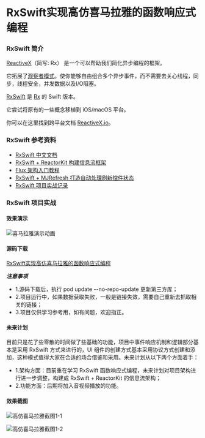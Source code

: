 # RxSwift实现高仿喜马拉雅的函数响应式编程


### RxSwift 简介

[ReactiveX](http://reactivex.io/)（简写: Rx） 是一个可以帮助我们简化异步编程的框架。

它拓展了[观察者模式](https://zh.wikipedia.org/wiki/%E8%A7%82%E5%AF%9F%E8%80%85%E6%A8%A1%E5%BC%8F)。使你能够自由组合多个异步事件，而不需要去关心线程，同步，线程安全，并发数据以及I/O阻塞。

[RxSwift](https://github.com/ReactiveX/RxSwift) 是 [Rx](https://github.com/Reactive-Extensions/Rx.NET) 的 Swift 版本。

它尝试将原有的一些概念移植到 iOS/macOS 平台。

你可以在这里找到跨平台文档 [ReactiveX.io](http://reactivex.io/)。

<!-- more -->

### RxSwift 参考资料

- [RxSwift 中文文档](https://beeth0ven.github.io/RxSwift-Chinese-Documentation/)
- [RxSwift + ReactorKit 构建信息流框架](https://www.jianshu.com/p/dff7b0368d2b)
- [Flux 架构入门教程](http://www.ruanyifeng.com/blog/2016/01/flux.html)
- [RxSwift + MJRefresh 打造自动处理刷新控件状态](http://blog.csdn.net/lincsdnnet/article/details/78328428)
- [RxSwift 项目实战记录](http://blog.csdn.net/lincsdnnet/article/details/77896404)

### RxSwift 项目实战

#### 效果演示

![喜马拉雅演示动画](http://ovy8j7ypb.bkt.clouddn.com/%E5%96%9C%E9%A9%AC%E6%8B%89%E9%9B%85%E6%BC%94%E7%A4%BA%E5%8A%A8%E7%94%BB.gif)

#### 源码下载

[RxSwift实现高仿喜马拉雅的函数响应式编程](https://github.com/sessionCh/RxXMLY)

***注意事项***

- 1.源码下载后，执行 pod update --no-repo-update 更新第三方库；
- 2.项目运行中，如果数据获取失败，一般是链接失效，需要自己重新去抓取相关的链接；
- 3.项目仅供学习参考用，如有问题，欢迎指正。

#### 未来计划

目前只是花了些零散的时间做了些基础的功能，项目中事件响应机制和逻辑部分基本是采用 RxSwift 方式来进行的，UI 组件的创建方式基本采用协议方式创建和添加，这种模式值得大家在合适的场合借鉴和采用。未来计划从以下两个方面着手：

- 1.架构方面：目前重在学习 RxSwift 函数响应式编程，未来计划对项目架构进行进一步调整，构建成 RxSwift + ReactorKit 的信息流架构；
- 2.功能方面：后期将加入音视频播放的功能。

#### 效果截图

![高仿喜马拉雅截图1-1](http://ovy8j7ypb.bkt.clouddn.com/%E5%96%9C%E9%A9%AC%E6%8B%89%E9%9B%851-1.png)

![高仿喜马拉雅截图1-2](http://ovy8j7ypb.bkt.clouddn.com/%E5%96%9C%E9%A9%AC%E6%8B%89%E9%9B%851-2.png)




